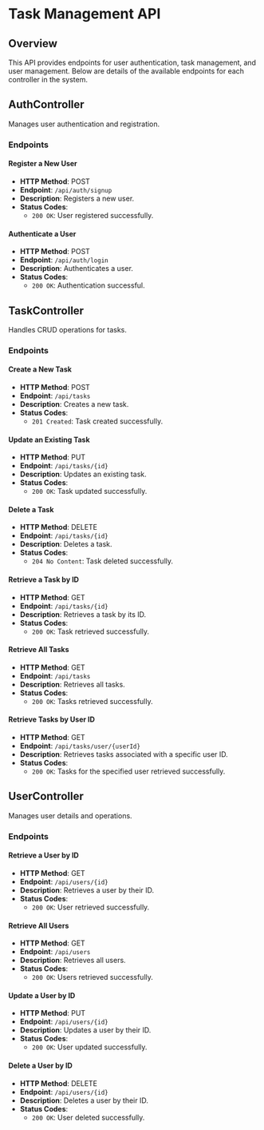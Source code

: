 # Task Management API

## Overview

This API provides endpoints for user authentication, task management, and user management. Below are details of the available endpoints for each controller in the system.

## AuthController

Manages user authentication and registration.

### Endpoints

#### Register a New User

- **HTTP Method**: POST
- **Endpoint**: `/api/auth/signup`
- **Description**: Registers a new user.
- **Status Codes**:
  - `200 OK`: User registered successfully.

#### Authenticate a User

- **HTTP Method**: POST
- **Endpoint**: `/api/auth/login`
- **Description**: Authenticates a user.
- **Status Codes**:
  - `200 OK`: Authentication successful.

## TaskController

Handles CRUD operations for tasks.

### Endpoints

#### Create a New Task

- **HTTP Method**: POST
- **Endpoint**: `/api/tasks`
- **Description**: Creates a new task.
- **Status Codes**:
  - `201 Created`: Task created successfully.

#### Update an Existing Task

- **HTTP Method**: PUT
- **Endpoint**: `/api/tasks/{id}`
- **Description**: Updates an existing task.
- **Status Codes**:
  - `200 OK`: Task updated successfully.

#### Delete a Task

- **HTTP Method**: DELETE
- **Endpoint**: `/api/tasks/{id}`
- **Description**: Deletes a task.
- **Status Codes**:
  - `204 No Content`: Task deleted successfully.

#### Retrieve a Task by ID

- **HTTP Method**: GET
- **Endpoint**: `/api/tasks/{id}`
- **Description**: Retrieves a task by its ID.
- **Status Codes**:
  - `200 OK`: Task retrieved successfully.

#### Retrieve All Tasks

- **HTTP Method**: GET
- **Endpoint**: `/api/tasks`
- **Description**: Retrieves all tasks.
- **Status Codes**:
  - `200 OK`: Tasks retrieved successfully.

#### Retrieve Tasks by User ID

- **HTTP Method**: GET
- **Endpoint**: `/api/tasks/user/{userId}`
- **Description**: Retrieves tasks associated with a specific user ID.
- **Status Codes**:
  - `200 OK`: Tasks for the specified user retrieved successfully.

## UserController

Manages user details and operations.

### Endpoints

#### Retrieve a User by ID

- **HTTP Method**: GET
- **Endpoint**: `/api/users/{id}`
- **Description**: Retrieves a user by their ID.
- **Status Codes**:
  - `200 OK`: User retrieved successfully.

#### Retrieve All Users

- **HTTP Method**: GET
- **Endpoint**: `/api/users`
- **Description**: Retrieves all users.
- **Status Codes**:
  - `200 OK`: Users retrieved successfully.

#### Update a User by ID

- **HTTP Method**: PUT
- **Endpoint**: `/api/users/{id}`
- **Description**: Updates a user by their ID.
- **Status Codes**:
  - `200 OK`: User updated successfully.

#### Delete a User by ID

- **HTTP Method**: DELETE
- **Endpoint**: `/api/users/{id}`
- **Description**: Deletes a user by their ID.
- **Status Codes**:
  - `200 OK`: User deleted successfully.
